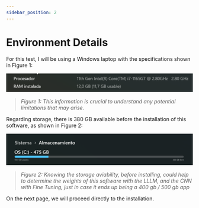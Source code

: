 ```yaml
---
sidebar_position: 2
---
```


# Environment Details

For this test, I will be using a Windows laptop with the specifications shown in Figure 1:

![System Specifications](images/windows_spec.png)

> _Figure 1: This information is crucial to understand any potential limitations that may arise._

Regarding storage, there is 380 GB available before the installation of this software, as shown in Figure 2:

![Available Storage](images/windows_storage_before.png)
> _Figure 2: Knowing the storage aviability, before installing, could help to determine the weights of this software with the LLLM, and the CNN with Fine Tuning, just in case it ends up being a 400 gb / 500 gb app_

On the next page, we will proceed directly to the installation.

